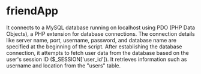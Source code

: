 # friendApp

It connects to a MySQL database running on localhost using PDO (PHP Data Objects), a PHP extension for database connections. The connection details like server name, port, username, password, and database name are specified at the beginning of the script. After establishing the database connection, it attempts to fetch user data from the database based on the user's session ID ($_SESSION['user_id']). It retrieves information such as username and location from the "users" table.
